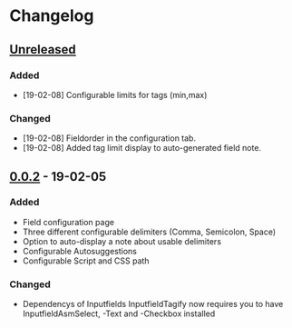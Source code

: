 # Changelog
## [Unreleased]
### Added
+ [19-02-08] Configurable limits for tags (min,max)

### Changed
* [19-02-08] Fieldorder in the configuration tab.
* [19-02-08] Added tag limit display to auto-generated field note.

## [0.0.2] - 19-02-05
### Added
+ Field configuration page
+ Three different configurable delimiters (Comma, Semicolon, Space)
+ Option to auto-display a note about usable delimiters
+ Configurable Autosuggestions
+ Configurable Script and CSS path

### Changed
* Dependencys of Inputfields
  InputfieldTagify now requires you to have InputfieldAsmSelect, -Text and -Checkbox installed

[Unreleased]: https://github.com/sebi2020/InputfieldTagify/compare/v0.0.2...HEAD
[0.0.2]: https://github.com/Sebi2020/InputfieldTagify/compare/v0.0.1-pre...v0.0.2